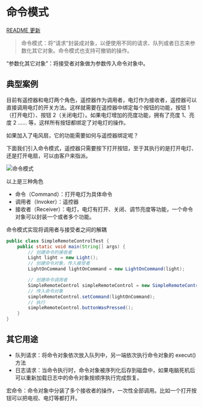 # 命令模式 

[README 更新](http://note.youdao.com/noteshare?id=05393e0946ca368ed9baa8f82371b800&sub=9C653B412657489BB98793F3CD1C1D86)

>命令模式：将“请求”封装成对象，以便使用不同的请求、队列或者日志来参数化其它对象。命令模式也支持可撤销的操作。

“参数化其它对象”：将接受者对象做为参数传入命令对象中。

## 典型案例

目前有遥控器和电灯两个角色，遥控器作为调用者，电灯作为接收者，遥控器可以直接调用电灯的开关方法。这样就需要在遥控器中绑定每个按钮的功能，按钮 1（打开电灯）、按钮 2（关闭电灯）。如果电灯增加的亮度功能，拥有了亮度 1、亮度 2 ...... 等，这样所有按钮都绑定了对电灯的操作。

如果加入了电风扇，它的功能需要如何与遥控器绑定呢？

下面我们引入命令模式，遥控器只需要按下打开按钮，至于其执行的是打开电灯、还是打开电扇，可以由客户来指派。


![命令模式](https://note.youdao.com/yws/public/resource/fb63e88819e0de2bc8a59f7f002e0843/xmlnote/6F9E6B7B161A404ABAEE56DEC628A437/13541)

以上是三种角色

- 命令（Command）：打开电灯为具体命令
- 调用者（Invoker）：遥控器
- 接收者（Receiver）：电灯，电灯有打开、关闭、调节亮度等功能，一个命令对象可以封装一个或者多个功能。

命令模式实现将调用者与接受者之间的解耦

```java
public class SimpleRemoteControlTest {
    public static void main(String[] args) {
        // 创建命令的接收者
        Light light = new Light();
        // 创建命令对象，传入接受者
        LightOnCommand lightOnCommand = new LightOnCommand(light);

        // 创建命令调用者
        SimpleRemoteControl simpleRemoteControl = new SimpleRemoteControl();
        // 传入命令对象
        simpleRemoteControl.setCommand(lightOnCommand);
        // 执行
        simpleRemoteControl.buttonWasPressed();
    }
}
```

## 其它用途

- 队列请求：将命令对象依次放入队列中，另一端依次执行命令对象的 execut() 方法
- 日志请求：当命令执行时，命令对象被序列化后存到磁盘中，如果电脑死机后可以重新加载日志中的命令对象按顺序执行完成恢复。


宏命令：命令对象中分装了多个接收者的操作，一次性全部调用。比如一个打开按钮可以把电视、电灯等都打开。